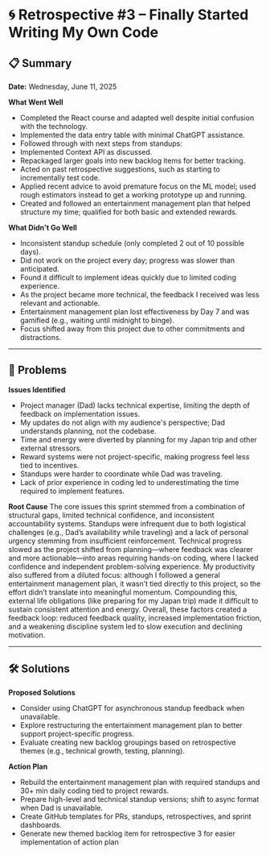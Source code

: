 # 🌀 Retrospective #3 – Finally Started Writing My Own Code

## 📋 Summary
**Date:** Wednesday, June 11, 2025

**What Went Well**
- Completed the React course and adapted well despite initial confusion with the technology.
- Implemented the data entry table with minimal ChatGPT assistance.
- Followed through with next steps from standups:
- Implemented Context API as discussed.
- Repackaged larger goals into new backlog items for better tracking.
- Acted on past retrospective suggestions, such as starting to incrementally test code.
- Applied recent advice to avoid premature focus on the ML model; used rough estimators instead to get a working prototype up and running.
- Created and followed an entertainment management plan that helped structure my time; qualified for both basic and extended rewards.

**What Didn't Go Well**
- Inconsistent standup schedule (only completed 2 out of 10 possible days).
- Did not work on the project every day; progress was slower than anticipated.
- Found it difficult to implement ideas quickly due to limited coding experience.
- As the project became more technical, the feedback I received was less relevant and actionable.
- Entertainment management plan lost effectiveness by Day 7 and was gamified (e.g., waiting until midnight to binge).
- Focus shifted away from this project due to other commitments and distractions.

---

## 🧩 Problems

**Issues Identified**
- Project manager (Dad) lacks technical expertise, limiting the depth of feedback on implementation issues.
- My updates do not align with my audience's perspective; Dad understands planning, not the codebase.
- Time and energy were diverted by planning for my Japan trip and other external stressors.
- Reward systems were not project-specific, making progress feel less tied to incentives.
- Standups were harder to coordinate while Dad was traveling.
- Lack of prior experience in coding led to underestimating the time required to implement features.

**Root Cause**
The core issues this sprint stemmed from a combination of structural gaps, limited technical confidence, and inconsistent accountability systems. Standups were infrequent due to both logistical challenges (e.g., Dad’s availability while traveling) and a lack of personal urgency stemming from insufficient reinforcement. Technical progress slowed as the project shifted from planning—where feedback was clearer and more actionable—into areas requiring hands-on coding, where I lacked confidence and independent problem-solving experience. My productivity also suffered from a diluted focus: although I followed a general entertainment management plan, it wasn’t tied directly to this project, so the effort didn’t translate into meaningful momentum. Compounding this, external life obligations (like preparing for my Japan trip) made it difficult to sustain consistent attention and energy. Overall, these factors created a feedback loop: reduced feedback quality, increased implementation friction, and a weakening discipline system led to slow execution and declining motivation.

---

## 🛠️ Solutions

**Proposed Solutions**
- Consider using ChatGPT for asynchronous standup feedback when unavailable.
- Explore restructuring the entertainment management plan to better support project-specific progress.
- Evaluate creating new backlog groupings based on retrospective themes (e.g., technical growth, testing, planning).

**Action Plan**
- Rebuild the entertainment management plan with required standups and 30+ min daily coding tied to project rewards.
- Prepare high-level and technical standup versions; shift to async format when Dad is unavailable.
- Create GitHub templates for PRs, standups, retrospectives, and sprint dashboards.
- Generate new themed backlog item for retrospective 3 for easier implementation of action plan